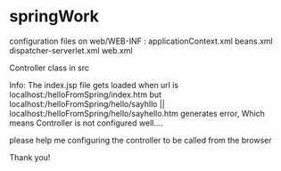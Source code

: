 springWork
==========

configuration files on web/WEB-INF :
applicationContext.xml
beans.xml
dispatcher-serverlet.xml
web.xml

Controller class in src

Info:
 The index.jsp file gets loaded when url is localhost:<port>/helloFromSpring/index.htm
 but
 localhost:<port>/helloFromSpring/hello/sayhllo || localhost:<port>/helloFromSpring/hello/sayhello.htm 
 generates error, 
 Which means Controller is not configured well....
 
 please help me configuring the controller to be called from the browser
 
 Thank you!
